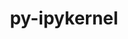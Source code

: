 ---
title: "py-ipykernel"
layout: cache
categories: [package, develop-2024-02-04]
meta: {"versions": ["6.23.1"], "compilers": ["gcc@=11.1.0", "gcc@=11.4.0", "gcc@=9.4.0", "oneapi@=2024.0.0"], "oss": ["ubuntu20.04", "ubuntu22.04"], "platforms": ["linux"], "targets": ["neoverse_v1", "neoverse_v2", "ppc64le", "x86_64_v3"], "stacks": ["data-vis-sdk", "e4s", "e4s-neoverse-v2", "e4s-neoverse_v1", "e4s-oneapi", "e4s-power", "root"], "num_specs": 18, "num_specs_by_stack": {"root": 18, "e4s-neoverse_v1": 3, "e4s-power": 3, "data-vis-sdk": 2, "e4s": 4, "e4s-neoverse-v2": 3, "e4s-oneapi": 3}}
spec_details: [{"hash": "hlpw2kzaeobqmbdyvwquxkmyeadz7vbx", "compiler": "gcc@=11.4.0", "versions": ["6.23.1"], "os": "ubuntu20.04", "platform": "linux", "target": "neoverse_v1", "variants": ["build_system=python_pip"], "stacks": ["root", "e4s-neoverse_v1"], "size": "-", "tarball": "https://binaries.spack.io/releases/develop-2024-02-04/build_cache/linux-ubuntu20.04-neoverse_v1/gcc-11.4.0/py-ipykernel-6.23.1/linux-ubuntu20.04-neoverse_v1-gcc-11.4.0-py-ipykernel-6.23.1-hlpw2kzaeobqmbdyvwquxkmyeadz7vbx.spack"}, {"hash": "rby5me4o7mcqbibridr7ekwfxk7ppm4m", "compiler": "gcc@=11.4.0", "versions": ["6.23.1"], "os": "ubuntu20.04", "platform": "linux", "target": "neoverse_v1", "variants": ["build_system=python_pip"], "stacks": ["root", "e4s-neoverse_v1"], "size": "-", "tarball": "https://binaries.spack.io/releases/develop-2024-02-04/build_cache/linux-ubuntu20.04-neoverse_v1/gcc-11.4.0/py-ipykernel-6.23.1/linux-ubuntu20.04-neoverse_v1-gcc-11.4.0-py-ipykernel-6.23.1-rby5me4o7mcqbibridr7ekwfxk7ppm4m.spack"}, {"hash": "t7fvbwghhsanj7kfdyqlvidto6t4pdjs", "compiler": "gcc@=11.4.0", "versions": ["6.23.1"], "os": "ubuntu20.04", "platform": "linux", "target": "neoverse_v1", "variants": ["build_system=python_pip"], "stacks": ["root", "e4s-neoverse_v1"], "size": "-", "tarball": "https://binaries.spack.io/releases/develop-2024-02-04/build_cache/linux-ubuntu20.04-neoverse_v1/gcc-11.4.0/py-ipykernel-6.23.1/linux-ubuntu20.04-neoverse_v1-gcc-11.4.0-py-ipykernel-6.23.1-t7fvbwghhsanj7kfdyqlvidto6t4pdjs.spack"}, {"hash": "6uossdokcvwg7bloprzgdemegm7oqzuv", "compiler": "gcc@=9.4.0", "versions": ["6.23.1"], "os": "ubuntu20.04", "platform": "linux", "target": "ppc64le", "variants": ["build_system=python_pip"], "stacks": ["root", "e4s-power"], "size": "-", "tarball": "https://binaries.spack.io/releases/develop-2024-02-04/build_cache/linux-ubuntu20.04-ppc64le/gcc-9.4.0/py-ipykernel-6.23.1/linux-ubuntu20.04-ppc64le-gcc-9.4.0-py-ipykernel-6.23.1-6uossdokcvwg7bloprzgdemegm7oqzuv.spack"}, {"hash": "piaotipdhqr4bpyrd5a3ero2e5xklpzl", "compiler": "gcc@=9.4.0", "versions": ["6.23.1"], "os": "ubuntu20.04", "platform": "linux", "target": "ppc64le", "variants": ["build_system=python_pip"], "stacks": ["root", "e4s-power"], "size": "-", "tarball": "https://binaries.spack.io/releases/develop-2024-02-04/build_cache/linux-ubuntu20.04-ppc64le/gcc-9.4.0/py-ipykernel-6.23.1/linux-ubuntu20.04-ppc64le-gcc-9.4.0-py-ipykernel-6.23.1-piaotipdhqr4bpyrd5a3ero2e5xklpzl.spack"}, {"hash": "4zaaoox2let44yyp3vw443ass7eyqz3v", "compiler": "gcc@=9.4.0", "versions": ["6.23.1"], "os": "ubuntu20.04", "platform": "linux", "target": "ppc64le", "variants": ["build_system=python_pip"], "stacks": ["root", "e4s-power"], "size": "-", "tarball": "https://binaries.spack.io/releases/develop-2024-02-04/build_cache/linux-ubuntu20.04-ppc64le/gcc-9.4.0/py-ipykernel-6.23.1/linux-ubuntu20.04-ppc64le-gcc-9.4.0-py-ipykernel-6.23.1-4zaaoox2let44yyp3vw443ass7eyqz3v.spack"}, {"hash": "p25uqmwpjttr2cycyojplibvz4zpvzag", "compiler": "gcc@=11.1.0", "versions": ["6.23.1"], "os": "ubuntu20.04", "platform": "linux", "target": "x86_64_v3", "variants": ["build_system=python_pip"], "stacks": ["data-vis-sdk", "root"], "size": "-", "tarball": "https://binaries.spack.io/releases/develop-2024-02-04/build_cache/linux-ubuntu20.04-x86_64_v3/gcc-11.1.0/py-ipykernel-6.23.1/linux-ubuntu20.04-x86_64_v3-gcc-11.1.0-py-ipykernel-6.23.1-p25uqmwpjttr2cycyojplibvz4zpvzag.spack"}, {"hash": "cry4lcnfevsrinfu72zbvqltw2t7vwvw", "compiler": "gcc@=11.1.0", "versions": ["6.23.1"], "os": "ubuntu20.04", "platform": "linux", "target": "x86_64_v3", "variants": ["build_system=python_pip"], "stacks": ["data-vis-sdk", "root"], "size": "-", "tarball": "https://binaries.spack.io/releases/develop-2024-02-04/build_cache/linux-ubuntu20.04-x86_64_v3/gcc-11.1.0/py-ipykernel-6.23.1/linux-ubuntu20.04-x86_64_v3-gcc-11.1.0-py-ipykernel-6.23.1-cry4lcnfevsrinfu72zbvqltw2t7vwvw.spack"}, {"hash": "tetwjwe36fangiaj2e33ew43ptdpjupq", "compiler": "gcc@=11.4.0", "versions": ["6.23.1"], "os": "ubuntu20.04", "platform": "linux", "target": "x86_64_v3", "variants": ["build_system=python_pip"], "stacks": ["e4s", "root"], "size": "-", "tarball": "https://binaries.spack.io/releases/develop-2024-02-04/build_cache/linux-ubuntu20.04-x86_64_v3/gcc-11.4.0/py-ipykernel-6.23.1/linux-ubuntu20.04-x86_64_v3-gcc-11.4.0-py-ipykernel-6.23.1-tetwjwe36fangiaj2e33ew43ptdpjupq.spack"}, {"hash": "z4xwyxq4psb3l27tpo42ywe4rbu2mlu5", "compiler": "gcc@=11.4.0", "versions": ["6.23.1"], "os": "ubuntu20.04", "platform": "linux", "target": "x86_64_v3", "variants": ["build_system=python_pip"], "stacks": ["e4s", "root"], "size": "-", "tarball": "https://binaries.spack.io/releases/develop-2024-02-04/build_cache/linux-ubuntu20.04-x86_64_v3/gcc-11.4.0/py-ipykernel-6.23.1/linux-ubuntu20.04-x86_64_v3-gcc-11.4.0-py-ipykernel-6.23.1-z4xwyxq4psb3l27tpo42ywe4rbu2mlu5.spack"}, {"hash": "htw6hqhnnjlb46arotrkbtqfxczn7oam", "compiler": "gcc@=11.4.0", "versions": ["6.23.1"], "os": "ubuntu20.04", "platform": "linux", "target": "x86_64_v3", "variants": ["build_system=python_pip"], "stacks": ["e4s", "root"], "size": "-", "tarball": "https://binaries.spack.io/releases/develop-2024-02-04/build_cache/linux-ubuntu20.04-x86_64_v3/gcc-11.4.0/py-ipykernel-6.23.1/linux-ubuntu20.04-x86_64_v3-gcc-11.4.0-py-ipykernel-6.23.1-htw6hqhnnjlb46arotrkbtqfxczn7oam.spack"}, {"hash": "ko2i6djp3adoo7jx6nsr7lwgtvznuqcq", "compiler": "gcc@=11.4.0", "versions": ["6.23.1"], "os": "ubuntu20.04", "platform": "linux", "target": "x86_64_v3", "variants": ["build_system=python_pip"], "stacks": ["e4s", "root"], "size": "-", "tarball": "https://binaries.spack.io/releases/develop-2024-02-04/build_cache/linux-ubuntu20.04-x86_64_v3/gcc-11.4.0/py-ipykernel-6.23.1/linux-ubuntu20.04-x86_64_v3-gcc-11.4.0-py-ipykernel-6.23.1-ko2i6djp3adoo7jx6nsr7lwgtvznuqcq.spack"}, {"hash": "axjyo72kdplgbpa5bb57easlmspcdxko", "compiler": "gcc@=11.4.0", "versions": ["6.23.1"], "os": "ubuntu22.04", "platform": "linux", "target": "neoverse_v2", "variants": ["build_system=python_pip"], "stacks": ["root", "e4s-neoverse-v2"], "size": "-", "tarball": "https://binaries.spack.io/releases/develop-2024-02-04/build_cache/linux-ubuntu22.04-neoverse_v2/gcc-11.4.0/py-ipykernel-6.23.1/linux-ubuntu22.04-neoverse_v2-gcc-11.4.0-py-ipykernel-6.23.1-axjyo72kdplgbpa5bb57easlmspcdxko.spack"}, {"hash": "zfjpjkz2zvsvozjhc4jqnk2w5ft2vk2x", "compiler": "gcc@=11.4.0", "versions": ["6.23.1"], "os": "ubuntu22.04", "platform": "linux", "target": "neoverse_v2", "variants": ["build_system=python_pip"], "stacks": ["root", "e4s-neoverse-v2"], "size": "-", "tarball": "https://binaries.spack.io/releases/develop-2024-02-04/build_cache/linux-ubuntu22.04-neoverse_v2/gcc-11.4.0/py-ipykernel-6.23.1/linux-ubuntu22.04-neoverse_v2-gcc-11.4.0-py-ipykernel-6.23.1-zfjpjkz2zvsvozjhc4jqnk2w5ft2vk2x.spack"}, {"hash": "4f577xpjor7xhqnnq4va7npozwoj66tx", "compiler": "gcc@=11.4.0", "versions": ["6.23.1"], "os": "ubuntu22.04", "platform": "linux", "target": "neoverse_v2", "variants": ["build_system=python_pip"], "stacks": ["root", "e4s-neoverse-v2"], "size": "-", "tarball": "https://binaries.spack.io/releases/develop-2024-02-04/build_cache/linux-ubuntu22.04-neoverse_v2/gcc-11.4.0/py-ipykernel-6.23.1/linux-ubuntu22.04-neoverse_v2-gcc-11.4.0-py-ipykernel-6.23.1-4f577xpjor7xhqnnq4va7npozwoj66tx.spack"}, {"hash": "sdr5x225awgepmwtanbkefujgjppoigk", "compiler": "oneapi@=2024.0.0", "versions": ["6.23.1"], "os": "ubuntu22.04", "platform": "linux", "target": "x86_64_v3", "variants": ["build_system=python_pip"], "stacks": ["root", "e4s-oneapi"], "size": "-", "tarball": "https://binaries.spack.io/releases/develop-2024-02-04/build_cache/linux-ubuntu22.04-x86_64_v3/oneapi-2024.0.0/py-ipykernel-6.23.1/linux-ubuntu22.04-x86_64_v3-oneapi-2024.0.0-py-ipykernel-6.23.1-sdr5x225awgepmwtanbkefujgjppoigk.spack"}, {"hash": "nii26utwbsgaii3pimszqseqhhqgl2kh", "compiler": "oneapi@=2024.0.0", "versions": ["6.23.1"], "os": "ubuntu22.04", "platform": "linux", "target": "x86_64_v3", "variants": ["build_system=python_pip"], "stacks": ["root", "e4s-oneapi"], "size": "-", "tarball": "https://binaries.spack.io/releases/develop-2024-02-04/build_cache/linux-ubuntu22.04-x86_64_v3/oneapi-2024.0.0/py-ipykernel-6.23.1/linux-ubuntu22.04-x86_64_v3-oneapi-2024.0.0-py-ipykernel-6.23.1-nii26utwbsgaii3pimszqseqhhqgl2kh.spack"}, {"hash": "kt2gjbcycu7xcxn3viibtcyicojuszyu", "compiler": "oneapi@=2024.0.0", "versions": ["6.23.1"], "os": "ubuntu22.04", "platform": "linux", "target": "x86_64_v3", "variants": ["build_system=python_pip"], "stacks": ["root", "e4s-oneapi"], "size": "-", "tarball": "https://binaries.spack.io/releases/develop-2024-02-04/build_cache/linux-ubuntu22.04-x86_64_v3/oneapi-2024.0.0/py-ipykernel-6.23.1/linux-ubuntu22.04-x86_64_v3-oneapi-2024.0.0-py-ipykernel-6.23.1-kt2gjbcycu7xcxn3viibtcyicojuszyu.spack"}]
---